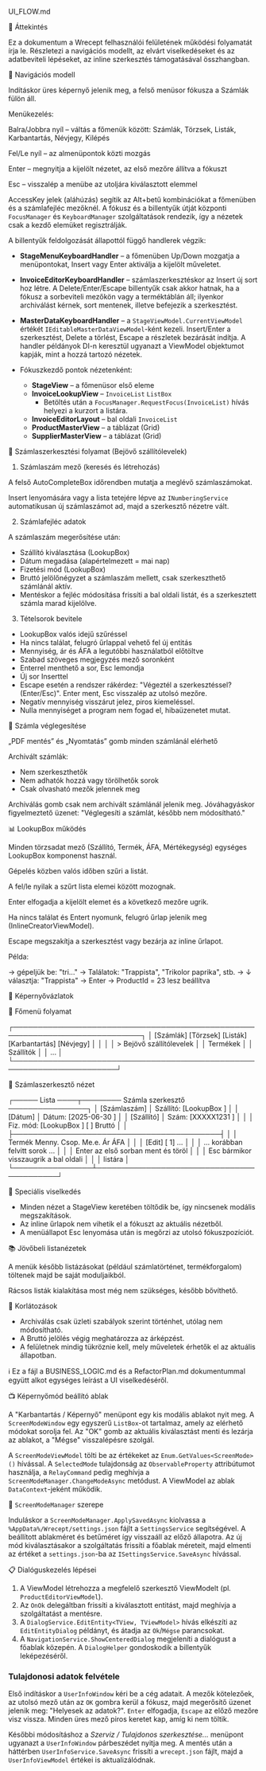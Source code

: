 UI_FLOW.md

🧱 Áttekintés

Ez a dokumentum a Wrecept felhasználói felületének működési folyamatát írja le. Részletezi a navigációs modellt, az elvárt viselkedéseket és az adatbeviteli lépéseket, az inline szerkesztés támogatásával összhangban.

📌 Navigációs modell

Indításkor üres képernyő jelenik meg, a felső menüsor fókusza a Számlák fülön áll.

Menükezelés:

Balra/Jobbra nyíl – váltás a főmenük között: Számlák, Törzsek, Listák, Karbantartás, Névjegy, Kilépés

Fel/Le nyíl – az almenüpontok közti mozgás

Enter – megnyitja a kijelölt nézetet, az első mezőre állítva a fókuszt

Esc – visszalép a menübe az utoljára kiválasztott elemmel

AccessKey jelek (aláhúzás) segítik az Alt+betű kombinációkat a főmenüben és a
számlafejléc mezőknél. A fókusz és a billentyűk útját központi
`FocusManager` és `KeyboardManager` szolgáltatások rendezik, így a nézetek csak
a kezdő elemüket regisztrálják.

A billentyűk feldolgozását állapottól függő handlerek végzik:
- **StageMenuKeyboardHandler** – a főmenüben Up/Down mozgatja a menüpontokat,
  Insert vagy Enter aktiválja a kijelölt műveletet.
- **InvoiceEditorKeyboardHandler** – számlaszerkesztéskor az Insert új sort hoz
  létre. A Delete/Enter/Escape billentyűk csak akkor hatnak, ha a fókusz a sorbeviteli
  mezőkön vagy a terméktáblán áll; ilyenkor archiválást kérnek, sort mentenek,
  illetve befejezik a szerkesztést.
- **MasterDataKeyboardHandler** – a `StageViewModel.CurrentViewModel` értékét
  `IEditableMasterDataViewModel`-ként kezeli. Insert/Enter a szerkesztést,
  Delete a törlést, Escape a részletek bezárását indítja.
  A handler példányok DI-n keresztül ugyanazt a ViewModel objektumot kapják, mint a hozzá tartozó nézetek.

- Fókuszkezdő pontok nézetenként:
  - **StageView** – a főmenüsor első eleme
  - **InvoiceLookupView** – `InvoiceList` `ListBox`
    - Betöltés után a `FocusManager.RequestFocus(InvoiceList)` hívás helyezi a
      kurzort a listára.
  - **InvoiceEditorLayout** – bal oldali `InvoiceList`
  - **ProductMasterView** – a táblázat (Grid)
  - **SupplierMasterView** – a táblázat (Grid)
  

🧾 Számlaszerkesztési folyamat (Bejövő szállítólevelek)

1. Számlaszám mező (keresés és létrehozás)

A felső AutoCompleteBox időrendben mutatja a meglévő számlaszámokat.

Insert lenyomására vagy a lista tetejére lépve az `INumberingService` automatikusan új számlaszámot ad, majd a szerkesztő nézetre vált.

2. Számlafejléc adatok

A számlaszám megerősítése után:

- Szállító kiválasztása (LookupBox)
- Dátum megadása (alapértelmezett = mai nap)
- Fizetési mód (LookupBox)
- Bruttó jelölőnégyzet a számlaszám mellett, csak szerkeszthető számlánál aktív.
- Mentéskor a fejléc módosítása frissíti a bal oldali listát, és a szerkesztett
  számla marad kijelölve.

3. Tételsorok bevitele

- LookupBox valós idejű szűréssel
- Ha nincs találat, felugró űrlappal vehető fel új entitás
- Mennyiség, ár és ÁFA a legutóbbi használatból előtöltve
- Szabad szöveges megjegyzés mező soronként
- Enterrel menthető a sor, Esc lemondja
- Új sor Inserttel
- Escape esetén a rendszer rákérdez: "Végeztél a szerkesztéssel? (Enter/Esc)". Enter ment, Esc visszalép az utolsó mezőre.
- Negatív mennyiség visszárut jelez, piros kiemeléssel.
- Nulla mennyiséget a program nem fogad el, hibaüzenetet mutat.

📄 Számla véglegesítése

„PDF mentés” és „Nyomtatás” gomb minden számlánál elérhető

Archivált számlák:

- Nem szerkeszthetők
- Nem adhatók hozzá vagy törölhetők sorok
- Csak olvasható mezők jelennek meg

Archiválás gomb csak nem archivált számlánál jelenik meg. Jóváhagyáskor figyelmeztető üzenet: "Véglegesíti a számlát, később nem módosítható."

📊 LookupBox működés

Minden törzsadat mező (Szállító, Termék, ÁFA, Mértékegység) egységes LookupBox komponenst használ.

Gépelés közben valós időben szűri a listát.

A fel/le nyilak a szűrt lista elemei között mozognak.

Enter elfogadja a kijelölt elemet és a következő mezőre ugrik.

Ha nincs találat és Entert nyomunk, felugró űrlap jelenik meg (InlineCreatorViewModel).

Escape megszakítja a szerkesztést vagy bezárja az inline űrlapot.

Példa:

→ gépeljük be: "tri..."
→ Találatok: "Trappista", "Trikolor paprika", stb.
→ ↓ választja: "Trappista"
→ Enter → ProductId = 23 lesz beállítva

📀 Képernyővázlatok

🔳 Főmenü folyamat

┌────────────────────────────────────────────────────────────────────────────┐
│ [Számlák] [Törzsek] [Listák] [Karbantartás] [Névjegy] │
│                                                      │
│ > Bejövő szállítólevelek                             │
│   Termékek                                           │
│   Szállítók                                          │
│   ...                                                │
└───────────────────────────────────────────────────────────────────────┘

🧾 Számlaszerkesztő nézet

┌───── Lista ────┬──────── Számla szerkesztő ────────────────┐
│ [Számlaszám]   │ Szállító: [LookupBox   ]               │
│ [Dátum]        │ Dátum:    [2025-06-30  ]                │
│ [Szállító]     │ Szám:     [XXXXX1231   ]                │
│                │ Fiz. mód: [LookupBox   ]   [ ] Bruttó │
│                ├──────────────────────────────────────────┤
│                │ Termék  Menny. Csop. Me.e. Ár  ÁFA       │
│                │ [Edit] [  1] ...                         │
│                │ ... korábban felvitt sorok ...           │
│                │ Enter az első sorban ment és töröl      │
│                │ Esc bármikor visszaugrik a bal oldali    │
│                │ listára                                  │
└────────────────┴──────────────────────────────────────────┘

🔁 Speciális viselkedés

- Minden nézet a StageView keretében töltődik be, így nincsenek modális megszakítások.
- Az inline űrlapok nem vihetik el a fókuszt az aktuális nézetből.
- A menüállapot Esc lenyomása után is megőrzi az utolsó fókuszpozíciót.

📚 Jövőbeli listanézetek

A menük később listázásokat (például számlatörténet, termékforgalom) töltenek majd be saját moduljaikból.

Rácsos listák kialakítása most még nem szükséges, később bővíthető.

📌 Korlátozások

- Archiválás csak üzleti szabályok szerint történhet, utólag nem módosítható.
- A Bruttó jelölés végig meghatározza az árképzést.
- A felületnek mindig tükröznie kell, mely műveletek érhetők el az aktuális állapotban.

ℹ️ Ez a fájl a BUSINESS_LOGIC.md és a RefactorPlan.md dokumentummal együtt alkot egységes leírást a UI viselkedéséről.

📺 Képernyőmód beállító ablak

A "Karbantartás / Képernyő" menüpont egy kis modális ablakot nyit meg. A `ScreenModeWindow` egy egyszerű `ListBox`-ot tartalmaz, amely az elérhető módokat sorolja fel. Az "OK" gomb az aktuális kiválasztást menti és lezárja az ablakot, a "Mégse" visszalépésre szolgál.

A `ScreenModeViewModel` tölti be az értékeket az `Enum.GetValues<ScreenMode>()` hívással. A `SelectedMode` tulajdonság az `ObservableProperty` attribútumot használja, a `RelayCommand` pedig meghívja a `ScreenModeManager.ChangeModeAsync` metódust. A ViewModel az ablak `DataContext`-jeként működik.

📐 `ScreenModeManager` szerepe

Induláskor a `ScreenModeManager.ApplySavedAsync` kiolvassa a `%AppData%/Wrecept/settings.json` fájlt a `SettingsService` segítségével. A beállított ablakméret és betűméret így visszaáll az előző állapotra. Az új mód kiválasztásakor a szolgáltatás frissíti a főablak méreteit, majd elmenti az értéket a `settings.json`-ba az `ISettingsService.SaveAsync` hívással.

📋 Dialóguskezelés lépései

1. A ViewModel létrehozza a megfelelő szerkesztő ViewModelt (pl. `ProductEditorViewModel`).
2. Az `OnOk` delegáltban frissíti a kiválasztott entitást, majd meghívja a szolgáltatást a mentésre.
3. A `DialogService.EditEntity<TView, TViewModel>` hívás elkészíti az `EditEntityDialog` példányt, és átadja az `Ok`/`Mégse` parancsokat.
4. A `NavigationService.ShowCenteredDialog` megjeleníti a dialógust a főablak közepén. A `DialogHelper` gondoskodik a billentyűk leképezéséről.

### Tulajdonosi adatok felvétele

Első indításkor a `UserInfoWindow` kéri be a cég adatait. A mezők kötelezőek, az
utolsó
mező után az `OK` gombra kerül a fókusz, majd megerősítő üzenet jelenik meg:
"Helyesek az adatok?". `Enter` elfogadja, `Escape` az előző mezőre visz
vissza. Minden üres mező piros keretet kap, amíg ki nem töltik.

Későbbi módosításhoz a *Szerviz / Tulajdonos szerkesztése...* menüpont ugyanazt
a `UserInfoWindow` párbeszédet nyitja meg. A mentés után a háttérben
`UserInfoService.SaveAsync` frissíti a `wrecept.json` fájlt, majd a
`UserInfoViewModel` értékei is aktualizálódnak.
